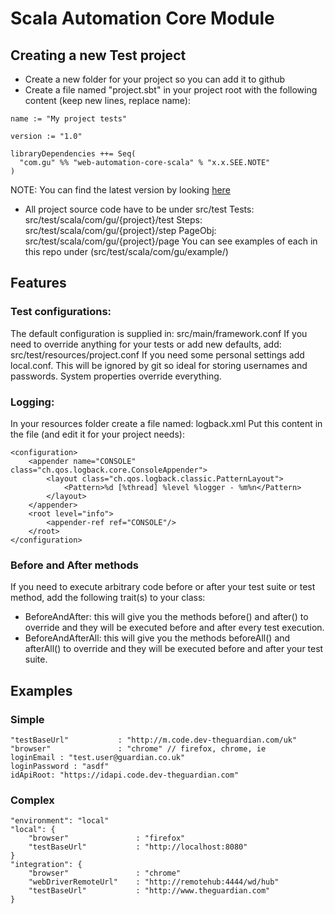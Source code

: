 #  Scala Automation Core Module

## Creating a new Test project
- Create a new folder for your project so you can add it to github
- Create a file named "project.sbt" in your project root with the following content (keep new lines, replace name):
```
name := "My project tests"

version := "1.0"

libraryDependencies ++= Seq(
  "com.gu" %% "web-automation-core-scala" % "x.x.SEE.NOTE"
)
```
NOTE: You can find the latest version by looking [here](http://repo1.maven.org/maven2/com/gu/web-automation-core-scala_2.10/)
- All project source code have to be under src/test
Tests:    src/test/scala/com/gu/{project}/test
Steps:    src/test/scala/com/gu/{project}/step
PageObj:  src/test/scala/com/gu/{project}/page
You can see examples of each in this repo under (src/test/scala/com/gu/example/)

## Features

### Test configurations:
The default configuration is supplied in: src/main/framework.conf
If you need to override anything for your tests or add new defaults, add: src/test/resources/project.conf
If you need some personal settings add local.conf.  This will be ignored by git so ideal for storing usernames and passwords.
System properties override everything.

### Logging:
In your resources folder create a file named: logback.xml
Put this content in the file (and edit it for your project needs):
```
<configuration>
    <appender name="CONSOLE" class="ch.qos.logback.core.ConsoleAppender">
        <layout class="ch.qos.logback.classic.PatternLayout">
            <Pattern>%d [%thread] %level %logger - %m%n</Pattern>
        </layout>
    </appender>
    <root level="info">
        <appender-ref ref="CONSOLE"/>
    </root>
</configuration>
```

### Before and After methods
If you need to execute arbitrary code before or after your test suite or test method,
add the following trait(s) to your class:
- BeforeAndAfter: this will give you the methods before() and after() to override and they will be executed before and after every test execution.
- BeforeAndAfterAll: this will give you the methods beforeAll() and afterAll() to override and they will be executed before and after your test suite.

## Examples

### Simple
```
"testBaseUrl"           : "http://m.code.dev-theguardian.com/uk"
"browser"               : "chrome" // firefox, chrome, ie
loginEmail : "test.user@guardian.co.uk"
loginPassword : "asdf"
idApiRoot: "https://idapi.code.dev-theguardian.com"
```
### Complex
```
"environment": "local"
"local": {
    "browser"               : "firefox"
    "testBaseUrl"           : "http://localhost:8080"
}
"integration": {
    "browser"               : "chrome"
    "webDriverRemoteUrl"    : "http://remotehub:4444/wd/hub"
    "testBaseUrl"           : "http://www.theguardian.com"
}
```